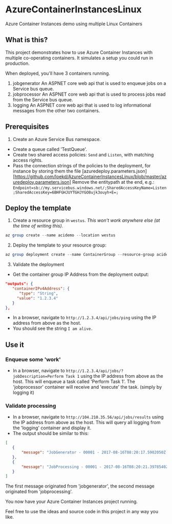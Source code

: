 # AzureContainerInstancesLinux
Azure Container Instances demo using multiple Linux Containers

## What is this?

This project demonstrates how to use Azure Container Instances with multiple co-operating containers. 
It simulates a setup you could run in production.

When deployed, you'll have 3 containers running. 

1. jobgenerator
 An ASPNET core web api that is used to enqueue jobs on a Service bus queue.
2. jobprocessor
 An ASPNET core web api that is used to process jobs read from the Service bus queue.
3. logging
 An ASPNET core web api that is used to log informational messages from the other two containers.

## Prerequisites

1. Create an Azure Service Bus namespace. 

  - Create a queue called 'TestQueue'.
  - Create two shared access policies: `Send` and `Listen`, with matching access rights.
  - Pass the connection strings of the policies to the deployment, for instance by storing them the file [azuredeploy.parameters.json][https://github.com/loekd/AzureContainerInstancesLinux/blob/master/azuredeploy.parameters.json]
     Remove the entitypath at the end, e.g.: `Endpoint=sb://my.servicebus.windows.net/;SharedAccessKeyName=Listen;SharedAccessKey=6BHFGHJUYTGHJYGO8ujk3ouyh+E=;`
     
## Deploy the template     
     
1. Create a resource group in `westus`. *This won't work anywhere else (at the time of writing this).*

 ``` powershell
 az group create --name acidemo --location westus
 ```
 
2. Deploy the template to your resource group:

 ``` powershell
 az group deployment create --name ContainerGroup --resource-group acidemo --template-file azuredeploy.json --parameters azuredeploy.parameters.json`
```
 
3. Validate the deployment

  - Get the container group IP Address from the deployment output:

``` json
"outputs": {
   "containerIPv4Address": {
      "type": "String",
     "value": "1.2.3.4"
   }
},
```

  - In a browser, navigate to `http://1.2.3.4/api/jobs/ping` using the IP address from above as the host.
  - You should see the string `I am alive.` 
  
 ## Use it
 
 ### Enqueue some 'work'
 - In a browser, navigate to `http://1.2.3.4/api/jobs/?jobDescription=Perform Task 1` using the IP address from above as the host.
  This will enqueue a task called 'Perform Task 1'. The 'jobprocessor' container will receive and 'execute' the task. (simply by logging it)
  
 ### Validate processing
 - In a browser, navigate to `http://104.210.35.56/api/jobs/results` using the IP address from above as the host.
  This will query all logging from the 'logging' container and display it.
 - The output should be similar to this:
 
 ``` json
 [
    {
        "message": "JobGenerator - 00001 - 2017-08-16T08:20:17.5902050Z - Enqueueing job: Perform Task 1"
    },
    {
        "message": "JobProcessing - 00001 - 2017-08-16T08:20:21.3978540Z - Message processed: Perform Task 1."
    }
]
 ```
 
 The first message originated from 'jobgenerator', the second message originated from 'jobprocessing'.
 
 You now have your Azure Container Instances project running. 
 
 Feel free to use the ideas and source code in this project in any way you like.
 
 
 
